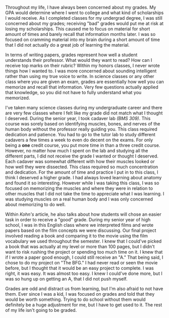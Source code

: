 Throughout my life, I have always been concerned about my grades. My GPA would determine where I went to college and what kind of scholarships I would receive. As I completed classes for my undergrad degree, I was still concerned about my grades; receiving "bad" grades would put me at risk at losing my scholarships.
This caused me to focus on material for short amount of times and barely recall that information months later. I was so focused on cramming material into my brain during a short amount of time that I did not actually do a great job of learning the material. 
    
In terms of writing papers, grades represent how well a student understands their professor. What would they want to read? How can I receive top marks on their rubric? Within my honors classes, I never wrote things how I wanted to. I was more concerned about sounding intelligent rather than using my true voice to write. 
In science classes or any other class where you are given an exam, grades are essentially how well you can memorize and recall that information. Very few questions actually applied that knowledge, so you did not have to fully understand what you memorized. 

I've taken many science classes during my undergraduate career and there are very few classes where I felt like my grade did not match what I thought I deserved. During the senior year, I took cadaver lab *(BMS 309)*. This course was sorely based on identifying muscles, bones, and nerves of the human body without the professor really guiding you. This class required dedication and patience. 
You had to go to the tutor lab to study different cadavers a few times a week to even do decent on the exams. For only being a __one__ credit course, you put more time in than a three credit course. However, no matter how much I spent on the lab and studying all the different parts, I did not receive the grade I wanted or thought I deserved. 
Each cadaver was somewhat different with how their muscles looked or how well they were dissected. This class required so much concentration and dedication. For the amount of time and practice I put in to this class, I think I deserved a higher grade. I had always loved learning about anatomy and found it so interesting. However while I was taking this class, I was so focused on 
memorizing the muscles and where they were in relation to other muscles that I did not take the time to appreciate what I was learning. I was studying muscles on a real human body and I was only concerned about memorizing to do well. 

Within *Kohn's* article, he also talks about how students will chose an easier task in order to receive a "good" grade. During my senior year of high school, I was in this English class where we interpreted films and wrote papers based on the film concepts we were discussing. Our final project involved reading a book and comparing it to the movie using the film vocabulary we used throughout the semester.
I knew that I could've picked a book that was actually at my level or more than 100 pages, but I didn't want to risk rushing the project or spending too much time on it. I knew that if I wrote a paper good enough, I could still receive an "A." That being said, I chose to do my project on "The BFG." I had never read or seen the movie before, but I thought that it would be an easy project to complete. 
I was right, it was easy. It was almost too easy. I knew I could've done more, but I was so hung up on getting an A, that I did not push myself. 

Grades are odd and distract us from learning, but I'm also afraid to not have them. Ever since I was a kid, I was focused on grades and told that they would be worth something. Trying to do school without them would definitely be a huge adjustment for me, but I have to get used to it. The rest of my life isn't going to be graded. 
